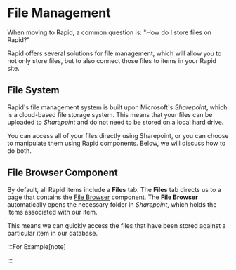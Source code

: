 # File Management

When moving to Rapid, a common question is: "How do I store files on Rapid?"

Rapid offers several solutions for file management, which will allow you to not only store files, but to also connect those files to items in your Rapid site.

## File System

Rapid's file management system is built upon Microsoft's *Sharepoint*, which is a cloud-based file storage system. This means that your files can be uploaded to *Sharepoint* and do not need to be stored on a local hard drive.

You can access all of your files directly using Sharepoint, or you can choose to manipulate them using Rapid components. Below, we will discuss how to do both.

## File Browser Component

By default, all Rapid items include a **Files** tab. The **Files** tab directs us to a page that contains the [File Browser](</>) component. The **File Browser** automatically opens the necessary folder in *Sharepoint*, which holds the items associated with our item.

This means we can quickly access the files that have been stored against a particular item in our database.

:::For Example[note]

:::
